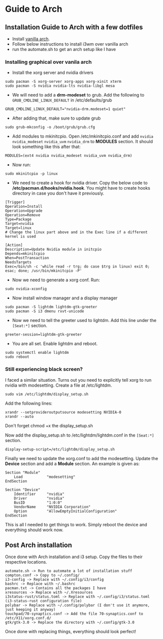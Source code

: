 # Guide to Arch

## Installation Guide to Arch with a few dotfiles

 * Install [vanilla arch][1].
 * Follow below instructions to install i3wm over vanilla arch
 * run the automate.sh to get an arch setup like I have

### Installing graphical over vanila arch

 * Install the xorg server and nvidia drivers

```
sudo pacman -S xorg-server xorg-apps xorg-xinit xterm
sudo pacman -S nvidia nvidia-lts nvidia-libgl mesa
```


 * We will need to add a **drm-modeset** to grub. Add the following to `GRUB_CMDLINE_LINUX_DEFAULT` in /etc/defaults/grub
```
GRUB_CMDLINE_LINUX_DEFAULT="nvidia-drm.modeset=1 quiet"
```

 * After adding that, make sure to update grub
```
sudo grub-mkconfig -o /boot/grub/grub.cfg
```

 * Add modules to mkinitcpio. Open /etc/mkinitcpio.conf and add `nvidia` `nvidia_modeset` `nvidia_uvm` `nvidia_drm` to **MODULES** section. It should look something like this after that:

```
MODULES=(ext4 nvidia nvidia_modeset nvidia_uvm nvidia_drm)
```

 * Now run:
```
sudo mkinitcpio -p linux
```

 * We need to create a hook for nvidia driver. Copy the below code to **/etc/pacman.d/hooks/nvidia.hook**. You might have to create hooks directory in case you don't have it previously.

```
[Trigger]
Operation=Install
Operation=Upgrade
Operation=Remove
Type=Package
Target=nvidia
Target=linux
# Change the linux part above and in the Exec line if a different kernel is used

[Action]
Description=Update Nvidia module in initcpio
Depends=mkinitcpio
When=PostTransaction
NeedsTargets
Exec=/bin/sh -c 'while read -r trg; do case $trg in linux) exit 0; esac; done; /usr/bin/mkinitcpio -P'
```

 * Now we need to generate a xorg conf. Run:

```
sudo nvidia-xconfig
```

 * Now install window manager and a display manager

```
sudo pacman -S lightdm lightdm-gtk-greeter
sudo pacman -S i3 dmenu rxvt-unicode
```

 * Now we need to tell the greeter used to lightdm. Add this line under the `[Seat:*]` section.

```
greeter-session=lightdm-gtk-greeter
```

 * You are all set. Enable lightdm and reboot.

```
sudo systemctl enable lightdm
sudo reboot
```

### Still experiencing black screen?

I faced a similar situation. Turns out you need to explicitly tell xorg to run nvidia with modesetting. Create a file at /etc/lightdm.

```
sudo vim /etc/lightdm/display_setup.sh
```

Add the following lines:

```
xrandr --setprovideroutputsource modesetting NVIDIA-0
xrandr --auto
```

Don't forget chmod +x the display_setup.sh

Now add the display_setup.sh to /etc/lightdm/lightdm.conf in the `[Seat:*]` section.

```
display-setup-script=/etc/lightdm/display_setup.sh
```

Finally we need to update the xorg.conf to add the modesetting. Update the **Device** section and add a **Module** section. An example is given as:

```
Section "Module"
    Load           "modesetting"
EndSection

Section "Device"
    Identifier     "nvidia"
    Driver         "nvidia"
    BusID          "1:0:0"
    VendorName     "NVIDIA Corporation"
    Option         "AllowEmptyInitialConfiguration"
EndSection
```

This is all I needed to get things to work. Simply reboot the device and everything should work now.

## Post Arch installation

Once done with Arch installation and i3 setup. Copy the files to their respective locations.

```
automate.sh -> Run to automate a lot of installation stuff
compton.conf -> Copy to ~/.config/
i3-config -> Replace with ~/.config/i3/config
bashrc -> Replace with ~/.bashrc
pacman.txt -> Contains all the packages I have
xresources -> Replace with ~/.Xresources
i3status-rust/status.toml -> Replace with ~/.config/i3/status.toml (i3-status-rust configuration file)
polybar -> Replace with ~/.config/polybar (I don't use it anymore, just keeping it anyway)
touchpad/70-synaptics.conf -> Add the file 70-synaptics.conf to /etc/X11/xorg.conf.d/
gtk/gtk-3.0 -> Replace the directory with ~/.config/gtk-3.0
```

Once done with replacing things, everything should look perfect!

[1]: arch-linux-install
